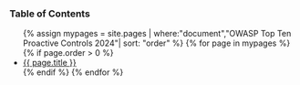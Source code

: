 ### Table of Contents
<ul>
  {% assign mypages = site.pages | where:"document","OWASP Top Ten Proactive Controls 2024"| sort: "order" %}
    {% for page in mypages %}
    {% if page.order > 0 %}
    <li><a href="{{ page.url | absolute_url }}">{{ page.title }}</a></li>
    {% endif %}
    {% endfor %}
</ul>

